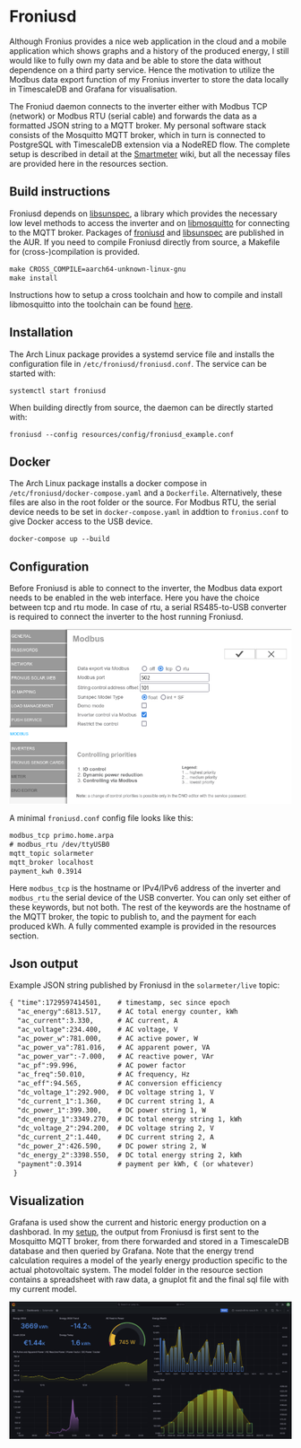 # Froniusd

Although Fronius provides a nice web application in the cloud and a mobile application which shows graphs and a history of the produced energy, I still would like to fully own my data and be able to store the data without dependence on a third party service. Hence the motivation to utilize the Modbus data export function of my Fronius inverter to store the data locally in TimescaleDB and Grafana for visualisation.

The Froniud daemon connects to the inverter either with Modbus TCP (network) or Modbus RTU (serial cable) and forwards the data as a formatted JSON string to a MQTT broker. My personal software stack consists of the Mosquitto MQTT broker, which in turn is connected to PostgreSQL with TimescaleDB extension via a NodeRED flow. The complete setup is described in detail at the [Smartmeter](https://github.com/ahpohl/smartmeter/wiki) wiki, but all the necessay files are provided here in the resources section.

## Build instructions

Froniusd depends on [libsunspec](https://github.com/ahpohl/libsunspec), a library which provides the necessary low level methods to access the inverter and on [libmosquitto](https://mosquitto.org/) for connecting to the MQTT broker. Packages of [froniusd](https://aur.archlinux.org/packages/froniusd) and [libsunspec](https://aur.archlinux.org/packages/libsunspec) are published in the AUR. If you need to compile Froniusd directly from source, a Makefile for (cross-)compilation is provided.

```
make CROSS_COMPILE=aarch64-unknown-linux-gnu
make install
```

Instructions how to setup a cross toolchain and how to compile and install libmosquitto into the toolchain can be found [here](resources/mosquitto/README.md). 

## Installation

The Arch Linux package provides a systemd service file and installs the configuration file in `/etc/froniusd/froniusd.conf`. The service can be started with:

```
systemctl start froniusd
```

When building directly from source, the daemon can be directly started with:

```
froniusd --config resources/config/froniusd_example.conf

```

## Docker

The Arch Linux package installs a docker compose in `/etc/froniusd/docker-compose.yaml` and a `Dockerfile`. Alternatively, these files are also in the root folder or the source. For Modbus RTU, the serial device needs to be set in `docker-compose.yaml` in addtion to `fronius.conf` to give Docker access to the USB device.

```
docker-compose up --build
```

## Configuration

Before Froniusd is able to connect to the inverter, the Modbus data export needs to be enabled in the web interface. Here you have the choice between tcp and rtu mode. In case of rtu, a serial RS485-to-USB converter is required to connect the inverter to the host running Froniusd.

![Screenshot of the Fronius web interface modbus configuration section](resources/images/fronius_primo_modbus_tcp.png)

A minimal `froniusd.conf` config file looks like this:

```
modbus_tcp primo.home.arpa
# modbus_rtu /dev/ttyUSB0
mqtt_topic solarmeter
mqtt_broker localhost
payment_kwh 0.3914
```

Here `modbus_tcp` is the hostname or IPv4/IPv6 address of the inverter and `modbus_rtu` the serial device of the USB converter. You can only set either of these keywords, but not both. The rest of the keywords are the hostname of the MQTT broker, the topic to publish to, and the payment for each produced kWh. A fully commented example is provided in the resources section. 

## Json output

Example JSON string published by Froniusd in the `solarmeter/live` topic:

```
{ "time":1729597414501,    # timestamp, sec since epoch
  "ac_energy":6813.517,    # AC total energy counter, kWh
  "ac_current":3.330,      # AC current, A
  "ac_voltage":234.400,    # AC voltage, V
  "ac_power_w":781.000,    # AC active power, W
  "ac_power_va":781.016,   # AC apparent power, VA
  "ac_power_var":-7.000,   # AC reactive power, VAr
  "ac_pf":99.996,          # AC power factor
  "ac_freq":50.010,        # AC frequency, Hz
  "ac_eff":94.565,         # AC conversion efficiency
  "dc_voltage_1":292.900,  # DC voltage string 1, V
  "dc_current_1":1.360,    # DC current string 1, A
  "dc_power_1":399.300,    # DC power string 1, W
  "dc_energy_1":3349.270,  # DC total energy string 1, kWh 
  "dc_voltage_2":294.200,  # DC voltage string 2, V
  "dc_current_2":1.440,    # DC current string 2, A
  "dc_power_2":426.590,    # DC power string 2, W
  "dc_energy_2":3398.550,  # DC total energy string 2, kWh 
  "payment":0.3914         # payment per kWh, € (or whatever)
 }

```

## Visualization

Grafana is used show the current and historic energy production on a dashborad. In my [setup](https://github.com/ahpohl/smartmeter/wiki), the output from Froniusd is first sent to the Mosquitto MQTT broker, from there forwarded and stored in a TimescaleDB database and then queried by Grafana. Note that the energy trend calculation requires a model of the yearly energy production specific to the actual photovoltaic system. The model folder in the resource section contains a spreadsheet with raw data, a gnuplot fit and the final sql file with my current model.

![Screenshot of the Grafana dashboard showing production data](resources/images/grafana_dashboard.png)